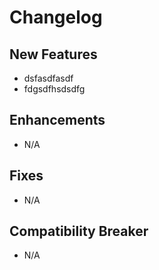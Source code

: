 # Changelog

## New Features

 - dsfasdfasdf
 - fdgsdfhsdsdfg

## Enhancements

 - N/A

## Fixes

 - N/A

## Compatibility Breaker

 - N/A
